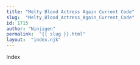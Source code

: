 ```yaml
---
title: "Melty Blood Actress Again Current Code"
slug:  "Melty_Blood_Actress_Again_Current_Code"
id: 1715
author: "Ninjigen"
permalink:  "{{ slug }}.html"
layout:  "index.njk"
---
```


Index
